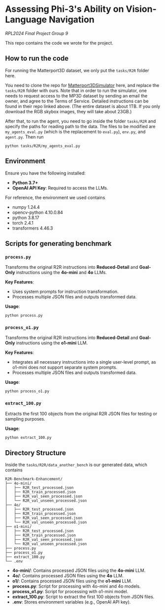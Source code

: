 # Assessing Phi-3's Ability on Vision-Language Navigation
<em>RPL2024 Final Project Group 9</em>

This repo contains the code we wrote for the project.

## How to run the code

For running the Matterport3D dataset, we only put the `tasks/R2R` folder here. 

You need to clone the repo for [Matterport3DSimulator](https://github.com/peteanderson80/Matterport3DSimulator/) here, and replace the `tasks/R2R` folder with ours.
Note that in order to run the simulator, one needs to request access to the MP3D dataset by sending an email the owner, and agree to the Terms of Service. Detailed instructions can be found in their repo linked above.
(The entire dataset is about 1TB. If you only download the RGB skybox images, they will take about 23GB.)

After that, to run the agent, you need to go inside the folder `tasks/R2R` and specify the paths for reading path to the data. The files to be modified are `my_agents_eval.py` (which is the replacement to `eval.py`), `env.py`, and `agent.py`. Then run

```
python tasks/R2R/my_agents_eval.py
```

<!-- ## Introduction

The **Room-to-Room (R2R) Benchmark** is designed to evaluate the navigation capabilities of AI agents using natural language instructions within the Matterport3D (MP3D) environment. While the original R2R Benchmark provides detailed instructions to aid navigation, real-world scenarios often present agents with instructions of varying levels of detail. To assess how agents perform under these conditions, we introduce two new benchmarks:

1. **Reduced-Detail Benchmark**: Strips away descriptive details, retaining only essential directional information.
2. **Goal-Only Benchmark**: Retains only the final goal location, omitting all intermediate navigational steps.

These benchmarks are generated using three different Large Language Models (LLMs) of varying sophistication: **4o-mini**, **4o**, and **o1-mini**. -->

<!-- ## Dataset Format

Each entry in the R2R dataset is structured as follows:

```json
{
  "distance": float,
  "scan": str,
  "path_id": int,
  "path": [str x num_steps],
  "heading": float,
  "instructions": [str x 3]
}
```

- **distance**: Length of the path in meters.
- **scan**: Matterport scan ID.
- **path_id**: Unique identifier for the path.
- **path**: List of viewpoint IDs from start to goal location.
- **heading**: Agent’s initial heading in radians (elevation is always assumed to be zero).
- **instructions**: Three unique natural language instructions describing how to navigate from the start pose to the goal. -->

## Environment

Ensure you have the following installed:

- **Python 3.7+**
- **OpenAI API Key**: Required to access the LLMs.

For reference, the environment we used contains
- numpy 1.24.4
- opencv-python 4.10.0.84
- python 3.8.17
- torch 2.4.1
- transformers 4.46.3


## Scripts for generating benchmark

### `process.py`

Transforms the original R2R instructions into **Reduced-Detail** and **Goal-Only** instructions using the **4o-mini** and **4o** LLMs.

**Key Features**:
- Uses system prompts for instruction transformation.
- Processes multiple JSON files and outputs transformed data.

**Usage**:
```bash
python process.py
```

### `process_o1.py`

Transforms the original R2R instructions into **Reduced-Detail** and **Goal-Only** instructions using the **o1-mini** LLM.

**Key Features**:
- Integrates all necessary instructions into a single user-level prompt, as o1-mini does not support separate system prompts.
- Processes multiple JSON files and outputs transformed data.

**Usage**:
```bash
python process_o1.py
```

### `extract_100.py`

Extracts the first 100 objects from the original R2R JSON files for testing or sampling purposes.

**Usage**:
```bash
python extract_100.py
```

## Directory Structure

Inside the `tasks/R2R/data_another_bench` is our generated data, which contains
```
R2R-Benchmark-Enhancement/
├── 4o-mini/
│   ├── R2R_test_processed.json
│   ├── R2R_train_processed.json
│   ├── R2R_val_seen_processed.json
│   └── R2R_val_unseen_processed.json
├── 4o/
│   ├── R2R_test_processed.json
│   ├── R2R_train_processed.json
│   ├── R2R_val_seen_processed.json
│   └── R2R_val_unseen_processed.json
├── o1-mini/
│   ├── R2R_test_processed.json
│   ├── R2R_train_processed.json
│   ├── R2R_val_seen_processed.json
│   └── R2R_val_unseen_processed.json
├── process.py
├── process_o1.py
├── extract_100.py
└── .env
```

- **4o-mini/**: Contains processed JSON files using the **4o-mini** LLM.
- **4o/**: Contains processed JSON files using the **4o** LLM.
- **o1/**: Contains processed JSON files using the **o1-mini** LLM.
- **process.py**: Script for processing with 4o-mini and 4o models.
- **process_o1.py**: Script for processing with o1-mini model.
- **extract_100.py**: Script to extract the first 100 objects from JSON files.
- **.env**: Stores environment variables (e.g., OpenAI API key).
